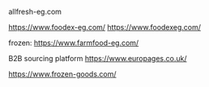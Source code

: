 allfresh-eg.com

https://www.foodex-eg.com/
https://www.foodexeg.com/

frozen:
https://www.farmfood-eg.com/

B2B sourcing platform
https://www.europages.co.uk/

https://www.frozen-goods.com/
